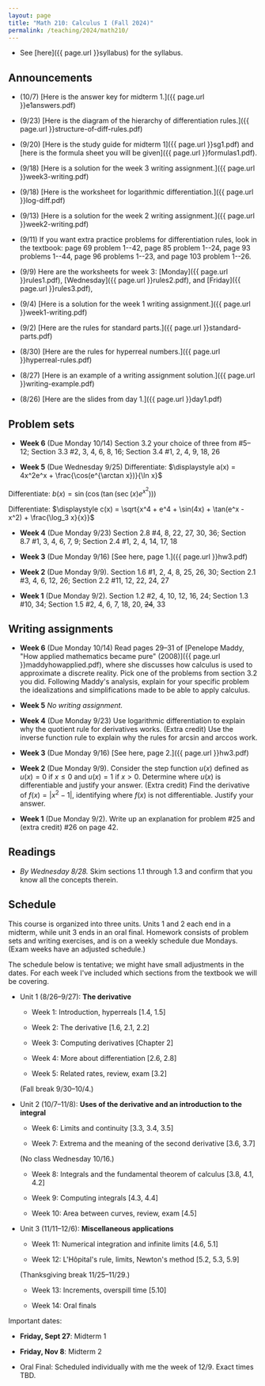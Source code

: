 ```yaml
---
layout: page
title: "Math 210: Calculus I (Fall 2024)"
permalink: /teaching/2024/math210/
---
```


* See [here]({{ page.url }}syllabus) for the syllabus.


Announcements
-------------

* (10/7) [Here is the answer key for midterm 1.]({{ page.url }}e1answers.pdf)

* (9/23) [Here is the diagram of the hierarchy of differentiation rules.]({{ page.url }}structure-of-diff-rules.pdf)

* (9/20) [Here is the study guide for midterm 1]({{ page.url }}sg1.pdf) and [here is the formula sheet you will be given]({{ page.url }}formulas1.pdf).

* (9/18) [Here is a solution for the week 3 writing assignment.]({{ page.url }}week3-writing.pdf)

* (9/18) [Here is the worksheet for logarithmic differentiation.]({{ page.url }}log-diff.pdf)

* (9/13) [Here is a solution for the week 2 writing assignment.]({{ page.url }}week2-writing.pdf)

* (9/11) If you want extra practice problems for differentiation rules, look in the textbook: page 69 problem 1--42, page 85 problem 1--24, page 93 problems 1--44, page 96 problems 1--23, and page 103 problem 1--26.

* (9/9) Here are the worksheets for week 3: [Monday]({{ page.url }}rules1.pdf), [Wednesday]({{ page.url }}rules2.pdf), and [Friday]({{ page.url }}rules3.pdf),

* (9/4) [Here is a solution for the week 1 writing assignment.]({{ page.url }}week1-writing.pdf)

* (9/2) [Here are the rules for standard parts.]({{ page.url }}standard-parts.pdf)

* (8/30) [Here are the rules for hyperreal numbers.]({{ page.url }}hyperreal-rules.pdf)

* (8/27) [Here is an example of a writing assignment solution.]({{ page.url }}writing-example.pdf)

* (8/26) [Here are the slides from day 1.]({{ page.url }}day1.pdf)

Problem sets
-------

* **Week 6** (Due Monday 10/14) Section 3.2 your choice of three from #5–12; Section 3.3 #2, 3, 4, 6, 8, 16; Section 3.4 #1, 2, 4, 9, 18, 26

* **Week 5** (Due Wednesday 9/25) Differentiate:
$\displaystyle a(x) = 4x^2e^x + \frac{\cos(e^{\arctan x})}{\ln x}$

Differentiate:
$\displaystyle b(x) = \sin(\cos(\tan(\sec(x)e^{x^2})))$

Differentiate:
$\displaystyle c(x) = \sqrt{x^4 + e^4 + \sin(4x) + \tan(e^x - x^2) + \frac{\log_3 x}{x}}$


* **Week 4** (Due Monday 9/23) Section 2.8 #4, 8, 22, 27, 30, 36; Section 8.7 #1, 3, 4, 6, 7, 9; Section 2.4 #1, 2, 4, 14, 17, 18

* **Week 3** (Due Monday 9/16) [See here, page 1.]({{ page.url }}hw3.pdf)

* **Week 2** (Due Monday 9/9). Section 1.6 #1, 2, 4, 8, 25, 26, 30; Section 2.1 #3, 4, 6, 12, 26; Section 2.2 #11, 12, 22, 24, 27

* **Week 1** (Due Monday 9/2). Section 1.2 #2, 4, 10, 12, 16, 24; Section 1.3 #10, 34; Section 1.5 #2, 4, 6, 7, 18, 20, ~~24~~, 33

Writing assignments
-------

* **Week 6** (Due Monday 10/14) Read pages 29–31 of [Penelope Maddy, "How applied mathematics became pure" (2008)]({{ page.url }}maddyhowapplied.pdf), where she discusses how calculus is used to approximate a discrete reality. Pick one of the problems from section 3.2 you did. Following Maddy's analysis, explain for your specific problem the idealizations and simplifications made to be able to apply calculus.

* **Week 5** *No writing assignment.*

* **Week 4** (Due Monday 9/23) Use logarithmic differentiation to explain why the quotient rule for derivatives works. (Extra credit) Use the inverse function rule to explain why the rules for arcsin and arccos work.

* **Week 3** (Due Monday 9/16) [See here, page 2.]({{ page.url }}hw3.pdf)

* **Week 2** (Due Monday 9/9). Consider the step function $u(x)$ defined as $u(x) = 0$ if $x \le 0$ and $u(x) = 1$ if $x > 0$. Determine where $u(x)$ is differentiable and justify your answer. (Extra credit) Find the derivative of $f(x) = \lvert x^2 - 1 \rvert$, identifying where $f(x)$ is not differentiable. Justify your answer.

* **Week 1** (Due Monday 9/2). Write up an explanation for problem #25 and (extra credit) #26 on page 42.

Readings
--------

* *By Wednesday 8/28.* Skim sections 1.1 through 1.3 and confirm that you know all the concepts therein.

Schedule
--------

This course is organized into three units. Units 1 and 2 each end in a midterm, while unit 3 ends in an oral final. Homework consists of problem sets and writing exercises, and is on a weekly schedule due Mondays. (Exam weeks have an adjusted schedule.)

The schedule below is tentative; we might have small adjustments in the dates. For each week I've included which sections from the textbook we will be covering.

* Unit 1 (8/26–9/27): **The derivative**

    * Week 1: Introduction, hyperreals [1.4, 1.5]
	
    * Week 2: The derivative [1.6, 2.1, 2.2]
	
    * Week 3: Computing derivatives [Chapter 2]
	
    * Week 4: More about differentiation [2.6, 2.8]
	
    * Week 5: Related rates, review, exam [3.2]
	
	(Fall break 9/30–10/4.)
	
* Unit 2 (10/7–11/8): **Uses of the derivative and an introduction to the integral**

    * Week 6: Limits and continuity [3.3, 3.4, 3.5]
	
    * Week 7: Extrema and the meaning of the second derivative [3.6, 3.7]
	
	(No class Wednesday 10/16.)
	
    * Week 8: Integrals and the fundamental theorem of calculus [3.8, 4.1, 4.2]
	
    * Week 9: Computing integrals [4.3, 4.4]
	
    * Week 10: Area between curves, review, exam [4.5]
	
* Unit 3 (11/11–12/6): **Miscellaneous applications**

    * Week 11: Numerical integration and infinite limits [4.6, 5.1]

    * Week 12: L'Hôpital's rule, limits, Newton's method [5.2, 5.3, 5.9]
	
	(Thanksgiving break 11/25–11/29.)
	
    * Week 13: Increments, overspill time [5.10]
	
    * Week 14: Oral finals
	
Important dates:

* **Friday, Sept 27**: Midterm 1
	
* **Friday, Nov 8**: Midterm 2
	
* Oral Final: Scheduled individually with me the week of 12/9. Exact times TBD.
